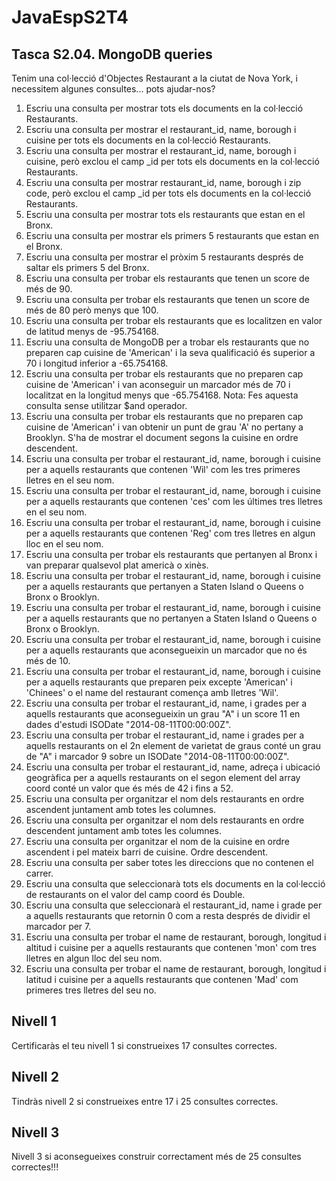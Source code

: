 # JavaEspS2T4
## Tasca S2.04. MongoDB queries

Tenim una col·lecció d'Objectes Restaurant a la ciutat de Nova York, i necessitem algunes consultes... pots ajudar-nos?

1. Escriu una consulta per mostrar tots els documents en la col·lecció Restaurants.
2. Escriu una consulta per mostrar el restaurant_id, name, borough i cuisine per tots els documents en la col·lecció Restaurants.
3. Escriu una consulta per mostrar el restaurant_id, name, borough i cuisine, però exclou el camp _id per tots els documents en la col·lecció Restaurants.
4. Escriu una consulta per mostrar restaurant_id, name, borough i zip code, però exclou el camp _id per tots els documents en la col·lecció Restaurants.
5. Escriu una consulta per mostrar tots els restaurants que estan en el Bronx.
6. Escriu una consulta per mostrar els primers 5 restaurants que estan en el Bronx.
7. Escriu una consulta per mostrar el pròxim 5 restaurants després de saltar els primers 5 del Bronx.
8. Escriu una consulta per trobar els restaurants que tenen un score de més de 90.
9. Escriu una consulta per trobar els restaurants que tenen un score de més de 80 però menys que 100.
10. Escriu una consulta per trobar els restaurants que es localitzen en valor de latitud menys de -95.754168.
11. Escriu una consulta de MongoDB per a trobar els restaurants que no preparen cap cuisine de 'American' i la seva qualificació és superior a 70 i longitud inferior a -65.754168.
12. Escriu una consulta per trobar els restaurants que no preparen cap cuisine de 'American' i van aconseguir un marcador més de 70 i localitzat en la longitud menys que -65.754168. Nota: Fes aquesta consulta sense utilitzar $and operador.
13. Escriu una consulta per trobar els restaurants que no preparen cap cuisine de 'American' i van obtenir un punt de grau 'A' no pertany a Brooklyn. S'ha de mostrar el document segons la cuisine en ordre descendent.
14. Escriu una consulta per trobar el restaurant_id, name, borough i cuisine per a aquells restaurants que contenen 'Wil' com les tres primeres lletres en el seu nom.
15. Escriu una consulta per trobar el restaurant_id, name, borough i cuisine per a aquells restaurants que contenen 'ces' com les últimes tres lletres en el seu nom.
16. Escriu una consulta per trobar el restaurant_id, name, borough i cuisine per a aquells restaurants que contenen 'Reg' com tres lletres en algun lloc en el seu nom.
17. Escriu una consulta per trobar els restaurants que pertanyen al Bronx i van preparar qualsevol plat americà o xinès.
18. Escriu una consulta per trobar el restaurant_id, name, borough i cuisine per a aquells restaurants que pertanyen a Staten Island o Queens o Bronx o Brooklyn.
19. Escriu una consulta per trobar el restaurant_id, name, borough i cuisine per a aquells restaurants que no pertanyen a Staten Island o Queens o Bronx o Brooklyn.
20. Escriu una consulta per trobar el restaurant_id, name, borough i cuisine per a aquells restaurants que aconsegueixin un marcador que no és més de 10.
21. Escriu una consulta per trobar el restaurant_id, name, borough i cuisine per a aquells restaurants que preparen peix excepte 'American' i 'Chinees' o el name del restaurant comença amb lletres 'Wil'.
22. Escriu una consulta per trobar el restaurant_id, name, i grades per a aquells restaurants que aconsegueixin un grau "A" i un score 11 en dades d'estudi ISODate "2014-08-11T00:00:00Z".
23. Escriu una consulta per trobar el restaurant_id, name i grades per a aquells restaurants on el 2n element de varietat de graus conté un grau de "A" i marcador 9 sobre un ISODate "2014-08-11T00:00:00Z".
24. Escriu una consulta per trobar el restaurant_id, name, adreça i ubicació geogràfica per a aquells restaurants on el segon element del array coord conté un valor que és més de 42 i fins a 52.
25. Escriu una consulta per organitzar el nom dels restaurants en ordre ascendent juntament amb totes les columnes.
26. Escriu una consulta per organitzar el nom dels restaurants en ordre descendent juntament amb totes les columnes.
27. Escriu una consulta per organitzar el nom de la cuisine en ordre ascendent i pel mateix barri de cuisine. Ordre descendent.
28. Escriu una consulta per saber totes les direccions que no contenen el carrer.
29. Escriu una consulta que seleccionarà tots els documents en la col·lecció de restaurants on el valor del camp coord és Double.
30. Escriu una consulta que seleccionarà el restaurant_id, name i grade per a aquells restaurants que retornin 0 com a resta després de dividir el marcador per 7.
31. Escriu una consulta per trobar el name de restaurant, borough, longitud i altitud i cuisine per a aquells restaurants que contenen 'mon' com tres lletres en algun lloc del seu nom.
32. Escriu una consulta per trobar el name de restaurant, borough, longitud i latitud i cuisine per a aquells restaurants que contenen 'Mad' com primeres tres lletres del seu no.

## Nivell 1
Certificaràs el teu nivell 1 si construeixes 17 consultes correctes.

## Nivell 2
Tindràs nivell 2 si construeixes entre 17 i 25 consultes correctes.

## Nivell 3
Nivell 3 si aconsegueixes construir correctament més de 25 consultes correctes!!!
